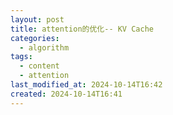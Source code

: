 ```yaml
---
layout: post
title: attention的优化-- KV Cache
categories:
  - algorithm
tags:
  - content
  - attention
last_modified_at: 2024-10-14T16:42
created: 2024-10-14T16:41
---
```

